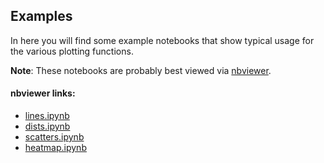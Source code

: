 ## Examples

In here you will find some example notebooks that show typical usage for the various plotting functions.

__Note__: These notebooks are probably best viewed via [nbviewer](https://nbviewer.jupyter.org/).

#### nbviewer links:
- [lines.ipynb](https://nbviewer.jupyter.org/github/andrewm4894/am4894plots/blob/master/examples/lines.ipynb)
- [dists.ipynb](https://nbviewer.jupyter.org/github/andrewm4894/am4894plots/blob/master/examples/dists.ipynb)
- [scatters.ipynb](https://nbviewer.jupyter.org/github/andrewm4894/am4894plots/blob/master/examples/scatters.ipynb)
- [heatmap.ipynb](https://nbviewer.jupyter.org/github/andrewm4894/am4894plots/blob/master/examples/heatmap.ipynb)


